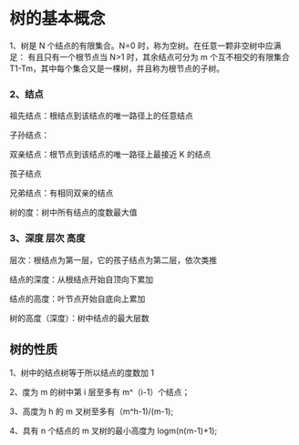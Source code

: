 # 树的基本概念

1、树是 N 个结点的有限集合。N=0 时，称为空树。在任意一颗非空树中应满足：
有且只有一个根节点当
N>1 时，其余结点可分为 m 个互不相交的有限集合 T1-Tm，其中每个集合又是一棵树，并且称为根节点的子树。

### 2、结点

祖先结点：根结点到该结点的唯一路径上的任意结点

子孙结点：

双亲结点：根节点到该结点的唯一路径上最接近 K 的结点

孩子结点

兄弟结点：有相同双亲的结点

树的度：树中所有结点的度数最大值

### 3、深度 层次 高度

层次：根结点为第一层，它的孩子结点为第二层，依次类推

结点的深度：从根结点开始自顶向下累加

结点的高度：叶节点开始自底向上累加

树的高度（深度）：树中结点的最大层数

## 树的性质

1、树中的结点树等于所以结点的度数加 1

2、度为 m 的树中第 i 层至多有 m^（i-1）个结点；

3、高度为 h 的 m 叉树至多有（m^h-1)/(m-1);

4、具有 n 个结点的 m 叉树的最小高度为 logm(n(m-1)+1);
